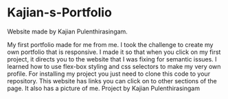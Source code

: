 # Kajian-s-Portfolio

Website made by Kajian Pulenthirasingam.

My first portfolio made for me from me. I took the challenge to create my own portfolio that is responsive. I made it so that when you click on my first project, it directs you to the website that I was fixing for semantic issues. I learned how to use flex-box styling and css selectors to make my very own profile.
For installing my project you just need to clone this code to your repository. This website has links you can click on to other sections of the page. It also has a picture of me.
Project by Kajian Pulenthirasingam
